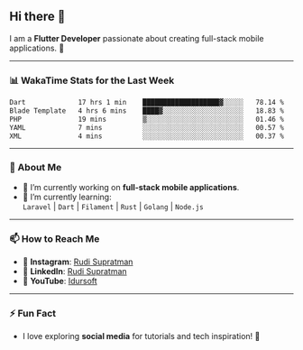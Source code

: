 ## Hi there 👋

I am a **Flutter Developer** passionate about creating full-stack mobile applications. 🚀

---

### 📊 WakaTime Stats for the Last Week
<!--START_SECTION:waka-->

```txt
Dart             17 hrs 1 min    ███████████████████▓░░░░░   78.14 %
Blade Template   4 hrs 6 mins    ████▓░░░░░░░░░░░░░░░░░░░░   18.83 %
PHP              19 mins         ▒░░░░░░░░░░░░░░░░░░░░░░░░   01.46 %
YAML             7 mins          ░░░░░░░░░░░░░░░░░░░░░░░░░   00.57 %
XML              4 mins          ░░░░░░░░░░░░░░░░░░░░░░░░░   00.37 %
```

<!--END_SECTION:waka-->

---

### 🌱 About Me
- 🔭 I’m currently working on **full-stack mobile applications**.
- 🌱 I’m currently learning:  
  `Laravel` | `Dart` | `Filament` | `Rust` | `Golang` | `Node.js`

---

### 📫 How to Reach Me
- 💬 **Instagram**: [Rudi Supratman](https://www.instagram.com/rudisupratman97)  
- 💼 **LinkedIn**: [Rudi Supratman](https://www.linkedin.com/in/rudi-supratman-324233281)  
- 🎥 **YouTube**: [Idursoft](https://www.youtube.com/@adde5863)

---

### ⚡ Fun Fact
- I love exploring **social media** for tutorials and tech inspiration! 🎥
